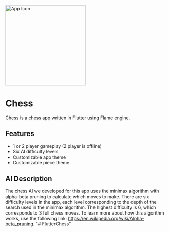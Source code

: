 <a href='https://play.google.com/store/apps/details?id=com.shenmareparas.chess'><img alt='App Icon' src="https://github.com/shenmareparas/Chess/assets/112749923/54c38dbd-7a06-416e-8419-09f27654cbcd" width = 250/></a>

# Chess

Chess is a chess app written in Flutter using Flame engine.

## Features

- 1 or 2 player gameplay (2 player is offline)
- Six AI difficulty levels
- Customizable app theme
- Customizable piece theme

## AI Description

The chess AI we developed for this app uses the minimax algorithm with alpha-beta pruning to calculate which moves to make. There are six difficulty levels in the app, each level corresponding to the depth of the search used in the minimax algorithm. The highest difficulty is 6, which corresponds to 3 full chess moves. To learn more about how this algorithm works, use the following link: https://en.wikipedia.org/wiki/Alpha–beta_pruning.
"# FlutterChess" 
